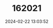 ---
title: "162021"
category: "Cypripedium calceolus"
draft: false
date: 2024-02-22 13:03:52
languages:
  German: ["Gelber Frauenschuh"]
  Swedish: ["Guckusko"]
  French: ["Sabot de Vénus"]
  Chinese: ["Shao lan"]
  Spanish; Castilian: ["Zapatito de Dama"]
  English: ["Lady's Slipper Orchid"]
---